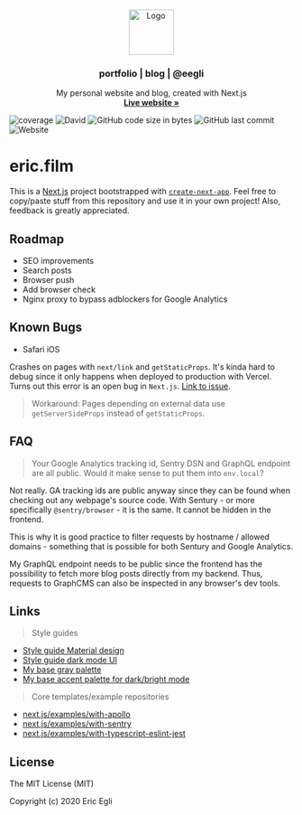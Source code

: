 <br />
<p align="center">
  <a href="https://github.com/eegli/eric.film">
    <img src="https://img-og.eric.film/public/github_logo.png" alt="Logo" height="80">
  </a>
  <h3 align="center">portfolio | blog | @eegli</h3>
   <p align="center">
    My personal website and blog, created with Next.js
    <br />
    <a href="https://beta.eric.film"><strong>Live website »</strong></a>
    <br />

  </p>
</p>

![coverage](https://img.shields.io/github/languages/top/eegli/eric.film) ![David](https://img.shields.io/david/eegli/eric.film) ![GitHub code size in bytes](https://img.shields.io/github/languages/code-size/eegli/eric.film) ![GitHub last commit](https://img.shields.io/github/last-commit/eegli/eric.film) ![Website](https://img.shields.io/website?down_color=lightgrey&down_message=offline&up_color=blue&up_message=online&url=https%3A%2F%2Fbeta.eric.film)

# eric.film

This is a [Next.js](https://nextjs.org/) project bootstrapped with [`create-next-app`](https://github.com/vercel/next.js/tree/canary/packages/create-next-app). Feel free to copy/paste stuff from this repository and use it in your own project! Also, feedback is greatly appreciated.

## Roadmap

- SEO improvements
- Search posts
- Browser push
- Add browser check
- Nginx proxy to bypass adblockers for Google Analytics

## Known Bugs

- Safari iOS

Crashes on pages with `next/link` and `getStaticProps`. It's kinda hard to debug since it only happens when deployed to production with Vercel. Turns out this error is an open bug in `Next.js`. [Link to issue](https://github.com/vercel/next.js/issues/11608).

> Workaround: Pages depending on external data use `getServerSideProps` instead of `getStaticProps`.

## FAQ

> Your Google Analytics tracking id, Sentry DSN and GraphQL endpoint are all public. Would it make sense to put them into `env.local`?

Not really. GA tracking ids are public anyway since they can be found when checking out any webpage's source code.
With Sentury - or more specifically `@sentry/browser` - it is the same. It cannot be hidden in the frontend.

This is why it is good practice to filter requests by hostname / allowed domains - something that is possible for both Sentury and Google Analytics.

My GraphQL endpoint needs to be public since the frontend has the possibility to fetch more blog posts directly from my backend. Thus, requests to GraphCMS can also be inspected in any browser's dev tools.

## Links

> Style guides

- [Style guide Material design](https://material.io/design)
- [Style guide dark mode UI](https://uxdesign.cc/dark-mode-ui-design-the-definitive-guide-part-1-color-53dcfaea5129)
- [My base gray palette](https://coolors.co/121212-222222-3b3b3b-b1b1b1-f1f1f1-f7f7f7)
- [My base accent palette for dark/bright mode](https://coolors.co/034363-53272d-365952)

> Core templates/example repositories

- [next.js/examples/with-apollo](https://github.com/vercel/next.js/tree/canary/examples/with-apollo)
- [next.js/examples/with-sentry](https://github.com/vercel/next.js/tree/canary/examples/with-sentry)
- [next.js/examples/with-typescript-eslint-jest](https://github.com/vercel/next.js/tree/canary/examples/with-typescript-eslint-jest)

## License

The MIT License (MIT)

Copyright (c) 2020 Eric Egli
